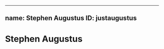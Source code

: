 -------------------------------------------------------------
name: Stephen Augustus
ID: justaugustus
-------------------------------------------------------------

# Stephen Augustus
